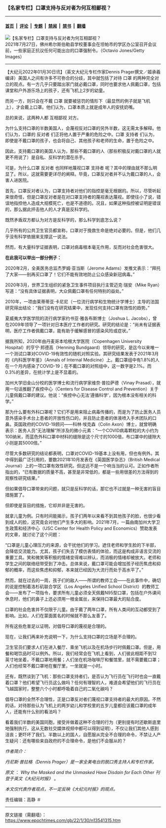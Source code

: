 ### 【名家专栏】口罩支持与反对者为何互相鄙视？

---

#### [首页](../../../..?n13541315) &nbsp;|&nbsp; [评论](../../../../../epoch-comment?n13541315) &nbsp;|&nbsp; [专题](../../../../../epoch-special?n13541315) &nbsp;|&nbsp; [禁闻](../../../../../epoch-news?n13541315) &nbsp;|&nbsp; [禁书](../../../../../books?n13541315) &nbsp;|&nbsp; [翻墙](https://github.com/gfw-breaker/nogfw/blob/master/README.md?n13541315)


<div><img alt="【名家专栏】口罩支持与反对者为何互相鄙视？" class="attachment-djy_600_400 size-djy_600_400 wp-post-image" src="https://i.epochtimes.com/assets/uploads/2022/01/id13541676-parent-protest-florida-1200x800-700x420-600x400.jpg"/>
<div class="caption">
 2021年7月27日，佛州希尔斯伯勒县学校董事会在坦帕市的学区办公室召开会议前，一些家庭正抗议任何可能出台的口罩强制令。（Octavio Jones/Getty Images）
</div></div><hr/><div class="post_content" id="artbody" itemprop="articleBody">
 <!-- article content begin -->
 <p>
  【大纪元2022年01月30日讯】（英文大纪元专栏作家Dennis Prager撰文／姬承羲编译）美国人之间有许多不可弥合的分歧，其中就包括了对待
  <ok href="https://www.epochtimes.com/gb/tag/%E5%8F%A3%E7%BD%A9.html">
   口罩
  </ok>
  的两种完全对立的观点。有一方几乎只要踏出家门就必戴口罩，同时也要求他人佩戴口罩，包括课堂和户外游乐场上的孩子，还有飞机上2岁的幼童。
 </p>
 <p>
  而另一方，则只会在不戴
  <ok href="https://www.epochtimes.com/gb/tag/%E5%8F%A3%E7%BD%A9.html">
   口罩
  </ok>
  就要被惩罚的情形下（最显然的例子就是飞机上），才会戴上口罩。他们认为，口罩本质上就是成年人的安抚奶嘴。
 </p>
 <p>
  总的来说，这两种人都
  <ok href="https://www.epochtimes.com/gb/tag/%E4%BA%92%E7%9B%B8%E9%84%99%E8%A7%86.html">
   互相鄙视
  </ok>
  对方。
 </p>
 <p>
  为什么支持口罩的半数美国人，会蔑视反对口罩的另外半数，这无需太多解释。他们认为，口罩的
  <ok href="https://www.epochtimes.com/gb/tag/%E5%8F%8D%E5%AF%B9%E8%80%85.html">
   反对者
  </ok>
  们正将他人置于严重的危险之中。口罩
  <ok href="https://www.epochtimes.com/gb/tag/%E6%94%AF%E6%8C%81%E8%80%85.html">
   支持者
  </ok>
  们认为，即使是不戴口罩的孩子，也会将自己、其他孩子和老师的生命，置于危险之中。
 </p>
 <p>
  因此，支持戴口罩的美国人认为，那些不戴口罩的人（那些积极反对戴口罩的人就更不用说了）是自私、反科学的潜在杀手。
 </p>
 <p>
  可是，为什么口罩
  <ok href="https://www.epochtimes.com/gb/tag/%E5%8F%8D%E5%AF%B9%E8%80%85.html">
   反对者
  </ok>
  也同样地蔑视口罩
  <ok href="https://www.epochtimes.com/gb/tag/%E6%94%AF%E6%8C%81%E8%80%85.html">
   支持者
  </ok>
  呢？其中的理由就不那么明显了。所以，这就需要更详尽的阐释。毕竟，口罩反对者并不认为戴口罩的人，会害人进医院。
 </p>
 <p>
  首先，口罩反对者认为，口罩支持者对他们的指控是毫无根据的。所以，尽管听起来很奇怪，但是口罩反对者是在对口罩支持者的蔑视表达蔑视。即使往小了说，错误地指控他人造成大规模死亡，也是不道德的。况且，如果这种指控被证明是错误的，那么据此抨击他人的人才真是反科学的。
 </p>
 <p>
  既然矛盾双方都认为对方是反科学的，那么科学到底怎么说？
 </p>
 <p>
  几乎所有的公共卫生官员都宣称，口罩对于挽救生命是绝对必要的。但是，他们几乎没有科学依据来支撑这一说法。
 </p>
 <p>
  然而，有大量科学证据表明，口罩对病毒根本毫无作用，反而对社会危害很大。
 </p>
 <p>
  <strong>
   在此我可以举出一部分例子：
  </strong>
 </p>
 <p>
  2020年2月，全美医务总监杰罗姆·亚当斯（Jerome Adams）发推文表示：“拜托了大家——别再买口罩了！它们不能有效地防止公众感染新冠病毒。”
 </p>
 <p>
  2020年3月，世界卫生组织的紧急卫生事件项目执行主管迈克·瑞安（Mike Ryan）写道：“没有具体证据表明，大众佩戴口罩有任何特别的益处。”
 </p>
 <p>
  2010年，一项由莱蒂蒂亚·卡尼尼（一位流行病学和生物统计学博士）主导的法国研究得出结论：“我们没有在研究结果中，发现任何支持口罩有效性的趋势。”
 </p>
 <p>
  夏威夷大学医学院的流行病学家约书亚·雅各布斯博士（Joshua L. Jacobs），曾在2009年领导了一项针对日本医疗工作者的研究。研究的结论是：“尚未有证据表明，医疗工作者佩戴口罩，能有助于缓解感冒的感染风险或症状。”
 </p>
 <p>
  据我所知，2020年由丹麦哥本哈根大学医院（Copenhagen University Hospital）的亨宁·邦德高（Henning Bundgaard）领导的研究，是迄今以来唯一一个测试口罩对COVID-19有效性的随机对照实验。其研究结果发表于2021年3月的《内科医学年鉴》（Annals of Internal Medicine）上。戴口罩组中有1.8%的人在一个月内感染了COVID-19；在不戴口罩的对照组中，这一数字是2.1%。而0.3%的差异，在统计学上是不显着的。
 </p>
 <p>
  加州大学旧金山分校的医学博士和流行病学家维奈·普拉萨德（Vinay Prasad），就用一句话推翻了疾控中心（Centers for Disease Control and Prevention）关于儿童佩戴口罩的建议。他说：“疾控中心无法‘遵循科学’，因为根本没有相关的科学。”
 </p>
 <p>
  那为什么要有外科口罩呢？它们不是用来阻止病毒传播的，而是为了防止医务人员意外感染手术台上患者的开放性伤口的，并且防止患者的体液喷入手术团队的口鼻。英国政府的COVID-19顾问——科林·埃克森（Colin Axon）博士，就曾明确表示：医务人员“无法理解”所涉及的微小元素：“一个COVID病毒颗粒的大小约为100纳米，而蓝色外科口罩中材料的缝隙是这个尺寸的1000倍，布口罩中的缝隙大小则是其5000倍。”
 </p>
 <p>
  尽管大多数研究的结论都表明，口罩对COVID-19基本上没有用，但也有例外。其中得到最广泛引用的，要数2021年10月发表在《英国医学杂志》（British Medical Journal）上的一项口罩有效性研究。但这远不是一个响当当的认可。正如作者所指出的，“已有数据的质量不高，甚至是非常低的，都是一些用很差的方法得到的观察性研究结果。”
 </p>
 <p>
  但如果倡导口罩带来的问题，就只是反科学的话，那它也不过就是一种无害的盲目措施罢了。
 </p>
 <p>
  但即使是盲目的措施，它却并非是无害的。
 </p>
 <p>
  就拿儿童为例。只有时间能揭示，孩子们两年以来看不到其他孩子的脸，也很少看到成人的脸，这究竟会对他们产生多大的影响。2021年7月，一篇由南加州大学卫生政策和经济中心（USC Center for Health Policy and Economics）赞助发表的文章，就讨论了这个问题：
 </p>
 <p>
  “口罩是儿童心理压力的来源，会干扰他们的学习。遮住老师和学生脸的下半部，会降低交流能力。尤其，孩子们失去了模仿表情的体验，而这是构成非语言交流的重要工具。笑和微笑等积极的情绪变得难以辨认，而消极的情绪却被放大。老师和学生之间的联络纽带受到了冲击。总体来说，戴口罩可能会增加孩子经历焦虑和抑郁的概率，而这些焦虑和抑郁，本来就已经因为大流行而处于高水平了。”
 </p>
 <p>
  然而，就在过去的一周，孩子们的敌人——所谓的教师工会——在此事件中，确切的说是控制着洛杉矶联合学区（Los Angeles Unified School District）的教师工会——发布了一项指令，要求所有儿童必须全天佩戴N95型口罩，包括在户外课间休息时，他们的鼻子上还必须用一根金属丝，来保持口罩最大的贴合度。
 </p>
 <p>
  口罩的社会危害并不仅限于儿童。由于戴了两年口罩，所有人类间的互动都受到了影响。比如，人们在蒙面匿名的时候就不那么友善了。
 </p>
 <p>
  所有这些危害足以证明，对倡导口罩的蔑视是合理的。
 </p>
 <p>
  现在，让我们再来补充说明一下，为什么支持口罩的立场是不合理的。
 </p>
 <p>
  卫生官员们要求人们在进入餐厅、乘坐飞机以及在机场步行时佩戴口罩。但是，用餐和喝饮品时可以例外。所以，我们经常会在飞机上看到，人们彼此相距不到12英寸地坐着，不戴口罩地用餐；人们坐在机场咖啡厅和餐馆里，就不需要戴口罩；人们也经常不戴口罩地在餐厅里，一坐就是一小时。
 </p>
 <p>
  还有，既然谈到了飞机：那些口罩支持者们，是否认为飞行员在飞行时也会一直戴着口罩？他们希望飞行员这么做吗？任何有理智的人，难道会希望他们的飞行员在飞越国家时，整整六个小时都呼吸着自己的二氧化碳吗？
 </p>
 <p>
  倡导口罩的全然不合理性，正是口罩反对者们蔑视口罩支持者的最大的原因。不然的话，对待那些认为飞机上的两岁幼儿和学校里的五岁儿童都应该戴口罩的成年人，还能有什么别的看法吗？
 </p>
 <p>
  看着我们半数的美国同胞，接受并做着这种不合理的行为（更别提有时还歇斯底里地强制执行，这从无数社交媒体视频中都可以得到证明），不仅让我们其他人感到沮丧；更吓坏了我们。半数以上的国人，自愿服从完全不合理的命令，不禁让人产生疑问：还有哪些来自政府的不合理命令，是他们不会服从的？
 </p>
 <p>
  <em>
   作者简介：
  </em>
 </p>
 <p>
  <em>
   丹尼斯‧普拉格（Dennis Prager）是一家全美电台的脱口秀主持人和专栏作家。
  </em>
 </p>
 <p>
  <em>
   原文
  </em>
  ：
  <em>
   <ok href="https://www.theepochtimes.com/why-the-masked-and-the-unmasked-have-disdain-for-each-other_4235634.html" rel="noopener noreferrer" target="_blank">
    Why the Masked and the Unmasked Have Disdain for Each Other
   </ok>
   刊登于英文《大纪元时报》
  </em>
  。
 </p>
 <p>
  <em>
   本文仅代表作者观点，不一定反映《大纪元时报》的观点。
  </em>
 </p>
 <p>
  责任编辑：高静 ＃
 </p>
 <!-- article content end -->
 <div id="below_article_ad">
 </div>
</div>


---

原文链接（需翻墙）：https://www.epochtimes.com/gb/22/1/30/n13541315.htm